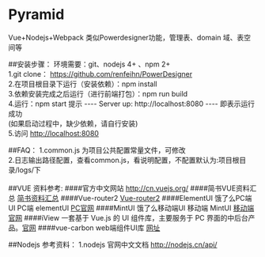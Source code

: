 Pyramid
===
Vue+Nodejs+Webpack  类似Powerdesigner功能，管理表、domain 域、表空间等


##安装步骤：
环境需要：git、nodejs 4+ 、npm 2+
<br/>
1.git clone： https://github.com/renfeihn/PowerDesigner
<br/>
2.在项目根目录下运行（安装依赖）：npm install
<br/>
3.依赖安装完成之后运行（进行前端打包）：npm run build
<br/>
4.运行：npm start  提示 ---- Server up: http://localhost:8080 ---- 即表示运行成功
<br/>
(如果启动过程中，缺少依赖，请自行安装)
<br/>
5.访问 [http://localhost:8080](http://localhost:8080)

##FAQ：
1.common.js 为项目公共配置常量文件，可修改
<br/>
2.日志输出路径配置，查看common.js，看说明配置，不配置默认为:项目根目录/logs/下
<br/><br/>
##VUE 资料参考:
####官方中文网站
http://cn.vuejs.org/
####简书VUE资料汇总
[简书资料汇总](http://www.jianshu.com/p/afd8e1db7d9b)
####Vue-router2
[Vue-router2](http://router.vuejs.org/zh-cn/index.html)
####ElementUI 饿了么PC端UI
PC端 elementUI  [PC官网](http://element.eleme.io)
####MintUI 饿了么移动端UI
移动端 MintUI [移动端官网](http://mint-ui.github.io)
####iView 
一套基于 Vue.js 的 UI 组件库，主要服务于 PC 界面的中后台产品。[官网](https://www.iviewui.com/components/layout)
####vue-carbon
web端组件UI库  [网址](https://myronliu347.github.io/vue-carbon)

##Nodejs 参考资料：
1.nodejs 官网中文文档 http://nodejs.cn/api/

